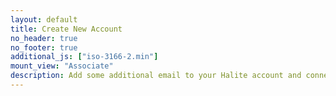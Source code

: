 ```yaml
---
layout: default
title: Create New Account
no_header: true
no_footer: true
additional_js: ["iso-3166-2.min"]
mount_view: "Associate"
description: Add some additional email to your Halite account and connect your school or work email to your Halite profile to play against your colleagues.
---
```


<div id="associate-container"></div>
